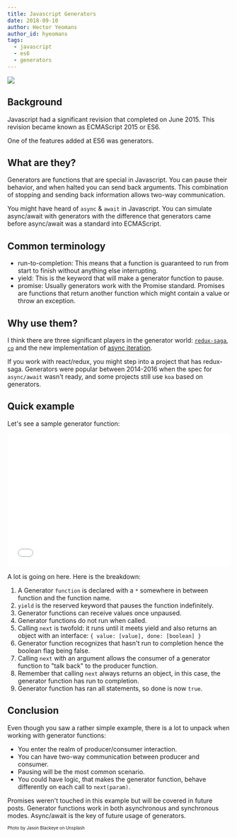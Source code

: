 ```yaml
---
title: Javascript Generators
date: 2018-09-10
author: Hector Yeomans
author_id: hyeomans
tags:
  - javascript
  - es6
  - generators
---
```


![](//res.cloudinary.com/diesu5vtq/image/upload/c_scale,e_auto_color,w_2087/v1536551949/jason-blackeye-212990-unsplash.jpg)

## Background

Javascript had a significant revision that completed on June 2015. This revision became known as ECMAScript 2015 or ES6. 

One of the features added at ES6 was generators.

<!-- more -->

## What are they?

Generators are functions that are special in Javascript. You can pause their behavior, and when halted you can send back arguments. This combination of stopping and sending back information allows two-way communication.  

You might have heard of `async` & `await` in Javascript. You can simulate async/await with generators with the difference that generators came before async/await was a standard into ECMAScript.

## Common terminology

* run-to-completion: This means that a function is guaranteed to run from start to finish without anything else interrupting.
* yield: This is the keyword that will make a generator function to pause.
* promise: Usually generators work with the Promise standard. Promises are functions that return another function which might contain a value or throw an exception.

## Why use them?
I think there are three significant players in the generator world: [`redux-saga`](https://redux-saga.js.org/), [`co`](https://www.npmjs.com/package/co) and the new implementation of [async iteration](https://github.com/tc39/proposal-async-iteration).

If you work with react/redux, you might step into a project that has redux-saga. Generators were popular between 2014-2016 when the spec for `async/await` wasn't ready, and some projects still use `koa` based on generators.

## Quick example

Let's see a sample generator function:


<iframe width="100%" height="300" src="//jsfiddle.net/u4tym1ar/26/embedded/js,result/" allowfullscreen="allowfullscreen" allowpaymentrequest frameborder="0"></iframe>

A lot is going on here. Here is the breakdown:

1. A Generator `function` is declared with a `*` somewhere in between function and the function name.
1. `yield` is the reserved keyword that pauses the function indefinitely.
1. Generator functions can receive values once unpaused.
1. Generator functions do not run when called.
1. Calling `next` is twofold: it runs until it meets yield and also returns an object with an interface: `{ value: [value], done: [boolean] } `
1. Generator function recognizes that hasn't run to completion hence the boolean flag being false.
1. Calling `next` with an argument allows the consumer of a generator function to "talk back" to the producer function. 
1. Remember that calling `next` always returns an object, in this case, the generator function has run to completion.
1. Generator function has ran all statements, so done is now `true`.

## Conclusion

Even though you saw a rather simple example, there is a lot to unpack when working with generator functions:

* You enter the realm of producer/consumer interaction.
* You can have two-way communication between producer and consumer.
* Pausing will be the most common scenario.
* You could have logic, that makes the generator function, behave differently on each call to `next(param)`.

Promises weren't touched in this example but will be covered in future posts. Generator functions work in both asynchronous and synchronous modes. Async/await is the key of future usage of generators.

<sub><sup>Photo by Jason Blackeye on Unsplash</sup></sub>